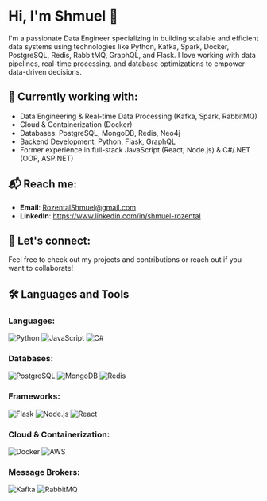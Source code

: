 # Hi, I'm Shmuel 👋

I'm a passionate Data Engineer specializing in building scalable and efficient data systems using technologies like Python, Kafka, Spark, Docker, PostgreSQL, Redis, RabbitMQ, GraphQL, and Flask. I love working with data pipelines, real-time processing, and database optimizations to empower data-driven decisions.

## 🔧 Currently working with:
- Data Engineering & Real-time Data Processing (Kafka, Spark, RabbitMQ)
- Cloud & Containerization (Docker)
- Databases: PostgreSQL, MongoDB, Redis, Neo4j
- Backend Development: Python, Flask, GraphQL
- Former experience in full-stack JavaScript (React, Node.js) & C#/.NET (OOP, ASP.NET)


## 📬 Reach me:
- **Email**: RozentalShmuel@gmail.com
- **LinkedIn**: https://www.linkedin.com/in/shmuel-rozental

## 🌱 Let's connect:
Feel free to check out my projects and contributions or reach out if you want to collaborate!

## 🛠️ Languages and Tools

### Languages:
![Python](https://img.shields.io/badge/Python-3776AB?style=flat&logo=python&logoColor=white)
![JavaScript](https://img.shields.io/badge/JavaScript-F7DF1E?style=flat&logo=javascript&logoColor=black)
![C#](https://img.shields.io/badge/C%23-239120?style=flat&logo=c-sharp&logoColor=white)

### Databases:
![PostgreSQL](https://img.shields.io/badge/PostgreSQL-336791?style=flat&logo=postgresql&logoColor=white)
![MongoDB](https://img.shields.io/badge/MongoDB-47A248?style=flat&logo=mongodb&logoColor=white)
![Redis](https://img.shields.io/badge/Redis-D82C20?style=flat&logo=redis&logoColor=white)

### Frameworks:
![Flask](https://img.shields.io/badge/Flask-000000?style=flat&logo=flask&logoColor=white)
![Node.js](https://img.shields.io/badge/Node.js-339933?style=flat&logo=node.js&logoColor=white)
![React](https://img.shields.io/badge/React-61DAFB?style=flat&logo=react&logoColor=black)

### Cloud & Containerization:
![Docker](https://img.shields.io/badge/Docker-2496ED?style=flat&logo=docker&logoColor=white)
![AWS](https://img.shields.io/badge/AWS-232F3E?style=flat&logo=amazonaws&logoColor=white)

### Message Brokers:
![Kafka](https://img.shields.io/badge/Kafka-231F20?style=flat&logo=apachekafka&logoColor=white)
![RabbitMQ](https://img.shields.io/badge/RabbitMQ-FF6600?style=flat&logo=rabbitmq&logoColor=white)

